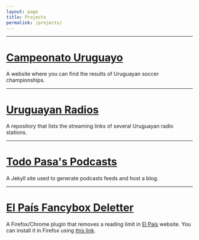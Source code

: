 ```yaml
---
layout: page
title: Projects
permalink: /projects/
---
```


---

# [Campeonato Uruguayo](https://www.campeonatouruguayo.uy)
A website where you can find the results of Uruguayan soccer championships.

---

# [Uruguayan Radios](https://despinouy.github.io/radiosuy/)
A repository that lists the streaming links of several Uruguayan radio stations.

---

# [Todo Pasa's Podcasts](https://despinouy.github.io/todopasa/)
A Jekyll site used to generate podcasts feeds and host a blog.

---

# [El País Fancybox Deletter](https://github.com/despinoUY/fancybox-deletter)
A Firefox/Chrome plugin that removes a reading limit in [El País](https://www.elpais.com.uy) website. You can install it in Firefox using [this link](https://addons.mozilla.org/es/firefox/addon/epd-fancybox-deletter/).